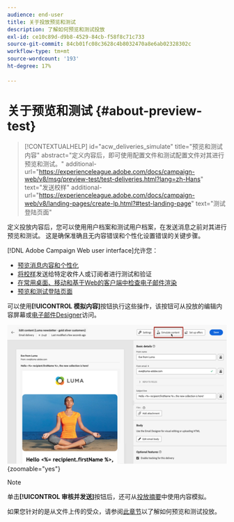 ```yaml
---
audience: end-user
title: 关于投放预览和测试
description: 了解如何预览和测试投放
exl-id: ce10c89d-d9b8-4529-84cb-f58f8c71c733
source-git-commit: 84cb01fc08c3628c4b8032470a8e6ab02328302c
workflow-type: tm+mt
source-wordcount: '193'
ht-degree: 17%

---
```


# 关于预览和测试 {#about-preview-test}

>[!CONTEXTUALHELP]
>id="acw_deliveries_simulate"
>title="预览和测试内容"
>abstract="定义内容后，即可使用配置文件和测试配置文件对其进行预览和测试。"
>additional-url="https://experienceleague.adobe.com/docs/campaign-web/v8/msg/preview-test/test-deliveries.html?lang=zh-Hans" text="发送校样"
>additional-url="https://experienceleague.adobe.com/docs/campaign-web/v8/landing-pages/create-lp.html?#test-landing-page" text="测试登陆页面"

定义投放内容后，您可以使用用户档案和测试用户档案，在发送消息之前对其进行预览和测试。 这是确保准确且无内容错误和个性化设置错误的关键步骤。

[!DNL Adobe Campaign Web user interface]允许您：

* [预览消息内容和个性化](preview-content.md)
* [将校样](test-deliveries.md)发送给特定收件人或订阅者进行测试和验证
* [在常用桌面、移动和基于Web的客户端中检查电子邮件渲染](email-rendering.md)
* [预览和测试登陆页面](../landing-pages/create-lp.md#test-landing-page)

可以使用&#x200B;**[!UICONTROL 模拟内容]**&#x200B;按钮执行这些操作，该按钮可从投放的编辑内容屏幕或[电子邮件Designer](../email/get-started-email-designer.md)访问。

![](assets/simulate-button.png){zoomable="yes"}

>[!NOTE]
>
>单击&#x200B;**[!UICONTROL 审核并发送]**&#x200B;按钮后，还可从[投放摘要](../monitor/prepare-send.md)中使用内容模拟。
>
>如果您针对的是从文件上传的受众，请参阅[此章节](../audience/file-audience.md#preview--test-your-email-test)以了解如何预览和测试投放。
